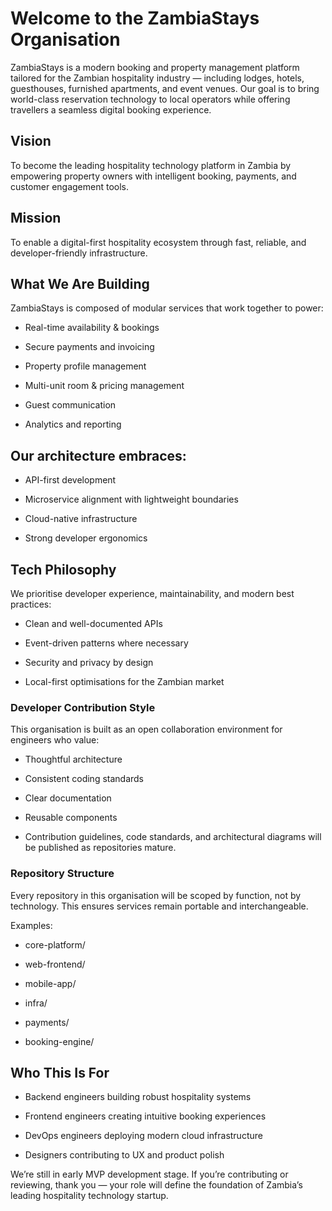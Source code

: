 # Welcome to the ZambiaStays Organisation

ZambiaStays is a modern booking and property management platform tailored for the Zambian hospitality industry — including lodges, hotels, guesthouses, furnished apartments, and event venues. Our goal is to bring world-class reservation technology to local operators while offering travellers a seamless digital booking experience.

## Vision

To become the leading hospitality technology platform in Zambia by empowering property owners with intelligent booking, payments, and customer engagement tools.

## Mission

To enable a digital-first hospitality ecosystem through fast, reliable, and developer-friendly infrastructure.

## What We Are Building

ZambiaStays is composed of modular services that work together to power:

- Real-time availability & bookings

- Secure payments and invoicing

- Property profile management

- Multi-unit room & pricing management

- Guest communication

- Analytics and reporting

## Our architecture embraces:

- API-first development

- Microservice alignment with lightweight boundaries

- Cloud-native infrastructure

- Strong developer ergonomics

## Tech Philosophy

We prioritise developer experience, maintainability, and modern best practices:

- Clean and well-documented APIs

- Event-driven patterns where necessary

- Security and privacy by design

- Local-first optimisations for the Zambian market

### Developer Contribution Style

This organisation is built as an open collaboration environment for engineers who value:

- Thoughtful architecture

- Consistent coding standards

- Clear documentation

- Reusable components

- Contribution guidelines, code standards, and architectural diagrams will be published as repositories mature.

### Repository Structure

Every repository in this organisation will be scoped by function, not by technology. This ensures services remain portable and interchangeable.

Examples:

- core-platform/

- web-frontend/

- mobile-app/

- infra/

- payments/

- booking-engine/

## Who This Is For

- Backend engineers building robust hospitality systems

- Frontend engineers creating intuitive booking experiences

- DevOps engineers deploying modern cloud infrastructure

- Designers contributing to UX and product polish

We’re still in early MVP development stage. If you’re contributing or reviewing, thank you — your role will define the foundation of Zambia’s leading hospitality technology startup.

